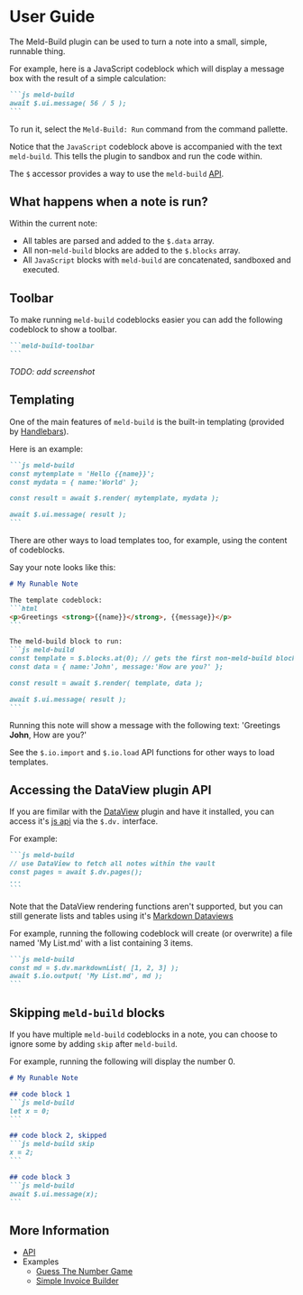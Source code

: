# User Guide

The Meld-Build plugin can be used to turn a note into a small, simple, runnable thing.

For example, here is a JavaScript codeblock which will display a message box with the result of a simple calculation:
````md
```js meld-build
await $.ui.message( 56 / 5 );
```
````
To run it, select the `Meld-Build: Run` command from the command pallette.

Notice that the `JavaScript` codeblock above is accompanied with the text `meld-build`. This tells the plugin to sandbox and run the code within.

The `$` accessor provides a way to use the `meld-build` [API](api.md).

## What happens when a note is run?

Within the current note:
- All tables are parsed and added to the `$.data` array.
- All non-`meld-build` blocks are added to the `$.blocks` array.
- All `JavaScript` blocks with `meld-build` are concatenated, sandboxed and executed.

## Toolbar

To make running `meld-build` codeblocks easier you can add the following codeblock to show a toolbar.

````md
```meld-build-toolbar
```
````

_TODO: add screenshot_

## Templating

One of the main features of `meld-build` is the built-in templating (provided by [Handlebars](https://handlebarsjs.com/)).

Here is an example:
````md
```js meld-build
const mytemplate = 'Hello {{name}}';
const mydata = { name:'World' };

const result = await $.render( mytemplate, mydata );

await $.ui.message( result );
```
````

There are other ways to load templates too, for example, using the content of codeblocks.

Say your note looks like this:
````md
# My Runable Note

The template codeblock:
```html
<p>Greetings <strong>{{name}}</strong>, {{message}}</p>
```

The meld-build block to run:
```js meld-build
const template = $.blocks.at(0); // gets the first non-meld-build block in the note
const data = { name:'John', message:'How are you?' };

const result = await $.render( template, data );

await $.ui.message( result );
```

````

Running this note will show a message with the following text: 'Greetings **John**, How are you?'

See the `$.io.import` and `$.io.load` API functions for other ways to load templates.

## Accessing the DataView plugin API

If you are fimilar with the [DataView](https://github.com/blacksmithgu/obsidian-dataview) plugin and have it installed, you can access it's [js api](https://blacksmithgu.github.io/obsidian-dataview/api/code-reference/) via the `$.dv.` interface.

For example:
````md
```js meld-build
// use DataView to fetch all notes within the vault
const pages = await $.dv.pages();
... 
```
````

Note that the DataView rendering functions aren't supported, but you can still generate lists and tables using it's [Markdown Dataviews](https://blacksmithgu.github.io/obsidian-dataview/api/code-reference/#markdown-dataviews)


For example, running the following codeblock will create (or overwrite) a file named 'My List.md' with a list containing 3 items.

````md
```js meld-build
const md = $.dv.markdownList( [1, 2, 3] );
await $.io.output( 'My List.md', md );
```
````

## Skipping `meld-build` blocks

If you have multiple `meld-build` codeblocks in a note, you can choose to ignore some by adding `skip` after `meld-build`.

For example, running the following will display the number 0.
````md
# My Runable Note

## code block 1
```js meld-build
let x = 0;
```

## code block 2, skipped
```js meld-build skip
x = 2;
```

## code block 3
```js meld-build
await $.ui.message(x);
```
````

## More Information

- [API](api.md)
- Examples
	- [Guess The Number Game](/docs/examples/guess-the-number.md)
	- [Simple Invoice Builder](/docs/examples/invoice-builder.md)

